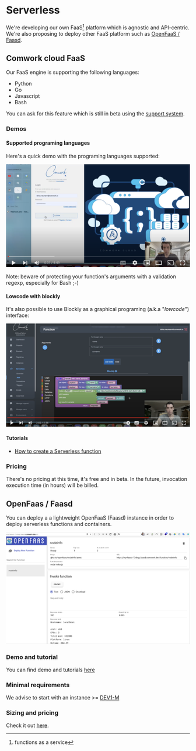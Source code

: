 # Serverless

We're developing our own FaaS[^1] platform which is agnostic and API-centric. We're also proposing to deploy other FaaS platform such as [OpenFaaS / Faasd](https://www.openfaas.com/blog/introducing-faasd/).

[^1]: functions as a service

## Comwork cloud FaaS

Our FaaS engine is supporting the following languages:
* Python
* Go
* Javascript
* Bash

You can ask for this feature which is still in beta using the [support system](./tutorials/console/public/support.md).

### Demos

#### Supported programing languages

Here's a quick demo with the programing languages supported:

[![demo_faas](./img/demo_faas.png)](https://youtu.be/WgD2QlLeYtg)

Note: beware of protecting your function's arguments with a validation regexp, especially for Bash ;-)

#### Lowcode with blockly

It's also possible to use Blockly as a graphical programing (a.k.a "_lowcode_") interface:

[![demo_blockly](./img/demo_blockly.png)](https://youtu.be/ikBNQmlXJY8)

#### Tutorials

- [How to create a Serverless function](./tutorials/faas/how_to_create_a_function.md)

### Pricing

There's no pricing at this time, it's free and in beta. In the future, invocation execution time (in hours) will be billed.

## OpenFaas / Faasd

You can deploy a a lightweight OpenFaaS (Faasd) instance in order to deploy serverless functions and containers.

![faasd_gui](./img/faasd_gui.png)

### Demo and tutorial

You can find demo and tutorials [here](./tutorials/faasd.md)

### Minimal requirements

We advise to start with an instance >= [DEV1-M](./sizing_pricing.md)

### Sizing and pricing

Check it out [here](./sizing_pricing.md).
